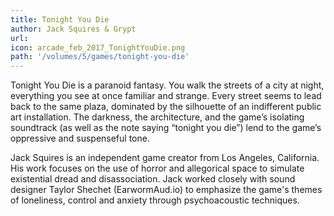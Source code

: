 ```yaml
---
title: Tonight You Die
author: Jack Squires & Grypt
url: 
icon: arcade_feb_2017_TonightYouDie.png 
path: '/volumes/5/games/tonight-you-die'
---
```

Tonight You Die is a paranoid fantasy. You walk the streets of a city at night, everything you
see at once familiar and strange. Every street seems to lead back to the same plaza, dominated
by the silhouette of an indifferent public art installation. The darkness, the architecture,
and the game’s isolating soundtrack (as well as the note saying “tonight you die”) lend to the
game’s oppressive and suspenseful tone.

Jack Squires is an independent game creator from Los Angeles, California. His work focuses on
the use of horror and allegorical space to simulate existential dread and disassociation. Jack
worked closely with sound designer Taylor Shechet (EarwormAud.io) to emphasize the game's
themes of loneliness, control and anxiety through psychoacoustic techniques.